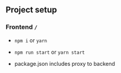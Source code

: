 ## Project setup

### Frontend `/`

- `npm i` or `yarn`

- `npm run start` or `yarn start`

- package.json includes proxy to backend